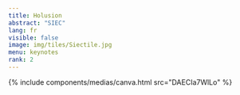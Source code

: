 ```yaml
---
title: Holusion
abstract: "SIEC"
lang: fr
visible: false
image: img/tiles/Siectile.jpg
menu: keynotes
rank: 2
---
```




  {% include components/medias/canva.html src="DAECIa7WlLo" %}
